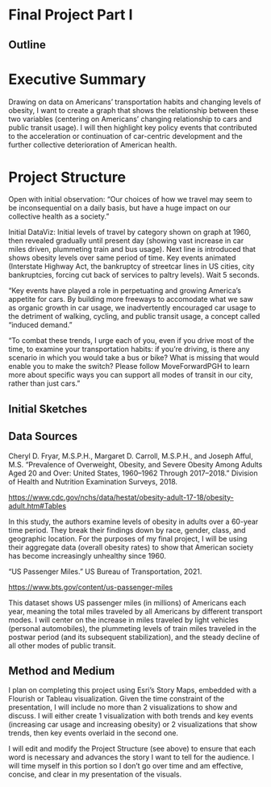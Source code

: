 # Final Project Part I

## Outline

# Executive Summary

Drawing on data on Americans’ transportation habits and changing levels of obesity, I want to create a graph that shows the relationship between these two variables (centering on Americans’ changing relationship to cars and public transit usage). I will then highlight key policy events that contributed to the acceleration or continuation of car-centric development and the further collective deterioration of American health.


# Project Structure

Open with initial observation: “Our choices of how we travel may seem to be inconsequential on a daily basis, but have a huge impact on our collective health as a society.”

Initial DataViz: Initial levels of travel by category shown on graph at 1960, then revealed gradually until present day (showing vast increase in car miles driven, plummeting train and bus usage). Next line is introduced that shows obesity levels over same period of time. Key events animated (Interstate Highway Act, the bankruptcy of streetcar lines in US cities, city bankruptcies, forcing cut back of services to paltry levels). Wait 5 seconds.

“Key events have played a role in perpetuating and growing America’s appetite for cars. By building more freeways to accomodate what we saw as organic growth in car usage, we inadvertently encouraged car usage to the detriment of walking, cycling, and public transit usage, a concept called “induced demand.” 

“To combat these trends, I urge each of you, even if you drive most of the time, to examine your transportation habits: if you’re driving, is there any scenario in which you would take a bus or bike? What is missing that would enable you to make the switch? Please follow MoveForwardPGH to learn more about specific ways you can support all modes of transit in our city, rather than just cars.”


## Initial Sketches



## Data Sources

Cheryl D. Fryar, M.S.P.H., Margaret D. Carroll, M.S.P.H., and Joseph Afful, M.S. “Prevalence of Overweight, Obesity, and Severe Obesity Among Adults Aged 20 and Over: United States, 1960–1962 Through 2017–2018.” Division of Health and Nutrition Examination Surveys, 2018.

https://www.cdc.gov/nchs/data/hestat/obesity-adult-17-18/obesity-adult.htm#Tables

In this study, the authors examine levels of obesity in adults over a 60-year time period. They break their findings down by race, gender, class, and geographic location. For the purposes of my final project, I will be using their aggregate data (overall obesity rates) to show that American society has become increasingly unhealthy since 1960.



“US Passenger Miles.” US Bureau of Transportation, 2021.

https://www.bts.gov/content/us-passenger-miles



This dataset shows US passenger miles (in millions) of Americans each year, meaning the total miles traveled by all Americans by different transport modes. I will center on the increase in miles traveled by light vehicles (personal automobiles), the plummeting levels of train miles traveled in the postwar period (and its subsequent stabilization), and the steady decline of all other modes of public transit.


## Method and Medium

I plan on completing this project using Esri’s Story Maps, embedded with a Flourish or Tableau visualization. Given the time constraint of the presentation, I will include no more than 2 visualizations to show and discuss. I will either create 1 visualization with both trends and key events (increasing car usage and increasing obesity) or 2 visualizations that show trends, then key events overlaid in the second one. 

I will edit and modify the Project Structure (see above) to ensure that each word is necessary and advances the story I want to tell for the audience. I will time myself in this portion so I don’t go over time and am effective, concise, and clear in my presentation of the visuals.

